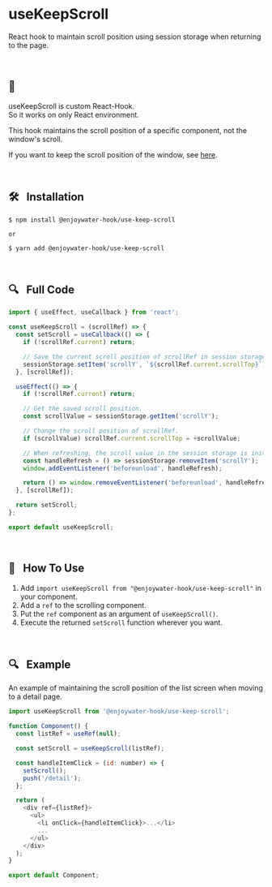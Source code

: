 # useKeepScroll

React hook to maintain scroll position using session storage when returning to the page.

<br />

## 📌

useKeepScroll is custom React-Hook. <br />
So it works on only React environment. <br />

This hook maintains the scroll position of a specific component, not the window's scroll.

If you want to keep the scroll position of the window, see [here](https://developer.mozilla.org/en-US/docs/Web/API/History/scrollRestoration).

<br />

## 🛠️ &nbsp; Installation

```
$ npm install @enjoywater-hook/use-keep-scroll

or

$ yarn add @enjoywater-hook/use-keep-scroll
```

<br />

## 🔍 &nbsp; Full Code

```javascript
import { useEffect, useCallback } from 'react';

const useKeepScroll = (scrollRef) => {
  const setScroll = useCallback(() => {
    if (!scrollRef.current) return;

    // Save the current scroll position of scrollRef in session storage.
    sessionStorage.setItem('scrollY', `${scrollRef.current.scrollTop}`);
  }, [scrollRef]);

  useEffect(() => {
    if (!scrollRef.current) return;

    // Get the saved scroll position.
    const scrollValue = sessionStorage.getItem('scrollY');

    // Change the scroll position of scrollRef.
    if (scrollValue) scrollRef.current.scrollTop = +scrollValue;

    // When refreshing, the scroll value in the session storage is initialized.
    const handleRefresh = () => sessionStorage.removeItem('scrollY');
    window.addEventListener('beforeunload', handleRefresh);

    return () => window.removeEventListener('beforeunload', handleRefresh);
  }, [scrollRef]);

  return setScroll;
};

export default useKeepScroll;
```

<br />

## 📝 &nbsp; How To Use

1. Add `import useKeepScroll from "@enjoywater-hook/use-keep-scroll"` in your component.
2. Add a `ref` to the scrolling component.
3. Put the `ref` component as an argument of `useKeepScroll()`.
4. Execute the returned `setScroll` function wherever you want.

<br />

## 🔍 &nbsp; Example

An example of maintaining the scroll position of the list screen when moving to a detail page.

```javascript
import useKeepScroll from '@enjoywater-hook/use-keep-scroll';

function Component() {
  const listRef = useRef(null);

  const setScroll = useKeepScroll(listRef);

  const handleItemClick = (id: number) => {
    setScroll();
    push('/detail');
  };

  return (
    <div ref={listRef}>
      <ul>
        <li onClick={handleItemClick}>...</li>
        ...
      </ul>
    </div>
  );
}

export default Component;
```

<br />

